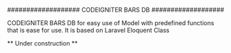 ###################
CODEIGNITER BARS DB
###################

CODEIGNITER BARS DB for easy use of Model with predefined functions that is ease for use. It is based on Laravel Eloquent Class


** Under construction **